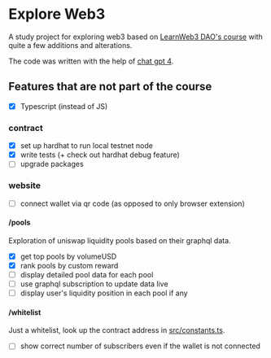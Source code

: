 # Explore Web3

A study project for exploring web3 based on [LearnWeb3 DAO's course](https://learnweb3.io/courses)
with quite a few additions and alterations.

The code was written with the help of [chat gpt 4](https://chat.openai.com/?model=gpt-4).

## Features that are not part of the course

- [x] Typescript (instead of JS)

### contract

- [x] set up hardhat to run local testnet node
- [x] write tests (+ check out hardhat debug feature)
- [ ] upgrade packages

### website

- [ ] connect wallet via qr code (as opposed to only browser extension)

#### /pools

Exploration of uniswap liquidity pools based on their graphql data.

- [x] get top pools by volumeUSD
- [x] rank pools by custom reward
- [ ] display detailed pool data for each pool
- [ ] use graphql subscription to update data live
- [ ] display user's liquidity position in each pool if any

#### /whitelist

Just a whitelist, look up the contract address in [src/constants.ts](website/src/constants.ts).

- [ ] show correct number of subscribers even if the wallet is not connected
